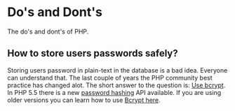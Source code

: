 Do's and Dont's
===============

The do's and dont's of PHP.

How to store users passwords safely?
------------------------------------

Storing users password in plain-text in the database is a bad idea. Everyone can understand that.
The last couple of years the PHP community best practice has changed alot. The short answer to the question is:
[Use bcrypt](http://codahale.com/how-to-safely-store-a-password/). In PHP 5.5 there is a new [password hashing](https://gist.github.com/3707231) API available.
If you are using older versions you can learn how to use [Bcrypt here](http://xqus.com/blog/how-to-store-passwords).

